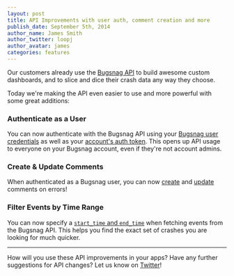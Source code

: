 ```yaml
---
layout: post
title: API Improvements with user auth, comment creation and more
publish_date: September 5th, 2014
author_name: James Smith
author_twitter: loopj
author_avatar: james
categories: features
---
```


Our customers already use the [Bugsnag API](https://docs.bugsnag.com/api/data-access/) to build awesome custom dashboards, and to slice and dice their crash data any way they choose.

Today we're making the API even easier to use and more powerful with some great additions:


### Authenticate as a User

You can now authenticate with the Bugsnag API using your [Bugsnag user credentials](http://docs.bugsnagapiv2.apiary.io/#introduction/authentication/user-credentials) as well as your [account's auth token](http://docs.bugsnagapiv2.apiary.io/#introduction/authentication/personal-auth-tokens-(recommended)). This opens up API usage to everyone on your Bugsnag account, even if they're not account admins.


### Create & Update Comments

When authenticated as a Bugsnag user, you can now [create](https://docs.bugsnag.com/api/data-access/v1/comments/#create-a-comment) and [update](https://docs.bugsnag.com/api/data-access/v1/comments/#update-a-comment) comments on errors!


### Filter Events by Time Range

You can now specify a [`start_time` and `end_time`](https://docs.bugsnag.com/api/data-access/v1/events/#list-events-by-project) when fetching events from the Bugsnag API. This helps you find the exact set of crashes you are looking for much quicker.

---

How will you use these API improvements in your apps? Have any further suggestions for API changes? Let us know on [Twitter](https://twitter.com/bugsnag)!

